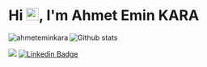 # Hi <img src="https://media.giphy.com/media/hvRJCLFzcasrR4ia7z/giphy.gif" width="25px">, I'm Ahmet Emin KARA</h2>

<p><img align="left" src="https://github-readme-stats.vercel.app/api/top-langs?username=ahmeteminkara&show_icons=true&locale=en&layout=compact" alt="ahmeteminkara" /></p>

![Github stats](https://github-readme-stats.vercel.app/api?username=ahmeteminkara&show_icons=true&cache_seconds=86400) 


![](https://komarev.com/ghpvc/?username=ahmeteminkara&color=000000&style=for-the-badge&label=VIEWS)
[![Linkedin Badge](https://img.shields.io/badge/ahmeteminkara-000?style=for-the-badge&logo=linkedin)](https://www.linkedin.com/in/ahmeteminkara/)
<!--
**ahmeteminkara/ahmeteminkara** is a ✨ _special_ ✨ repository because its `README.md` (this file) appears on your GitHub profile.

Here are some ideas to get you started:

- 🔭 I’m currently working on ...
- 🌱 I’m currently learning ...
- 👯 I’m looking to collaborate on ...
- 🤔 I’m looking for help with ...
- 💬 Ask me about ...
- 📫 How to reach me: ...
- 😄 Pronouns: ...
- ⚡ Fun fact: ...
-->
